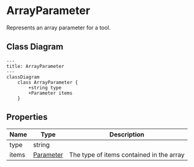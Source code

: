# ArrayParameter

Represents an array parameter for a tool.

## Class Diagram

```mermaid
---
title: ArrayParameter
---
classDiagram
    class ArrayParameter {
        +string type
        +Parameter items
    }
```





## Properties

| Name | Type | Description |
| ---- | ---- | ----------- |
| type | string |   |
| items | [Parameter](Parameter.md) | The type of items contained in the array  |


